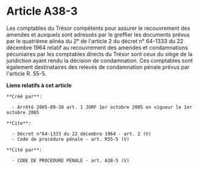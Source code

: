 # Article A38-3

Les comptables du Trésor compétents pour assurer le recouvrement des amendes et auxquels sont adressés par le greffier les
documents prévus par le quatrième alinéa du 2° de l'article 2 du décret n° 64-1333 du 22 décembre 1964 relatif au
recouvrement des amendes et condamnations pécuniaires par les comptables directs du Trésor sont ceux du siège de la
juridiction ayant rendu la décision de condamnation. Ces comptables sont également destinataires des relevés de condamnation
pénale prévus par l'article R. 55-5.

**Liens relatifs à cet article**

	**Créé par**:

	  - Arrêté 2005-09-30 art. 1 JORF 1er octobre 2005 en vigueur le 1er octobre 2005

	**Cite**:

	  - Décret n°64-1333 du 22 décembre 1964 - art. 2 (V)
	  - Code de procédure pénale - art. R55-5 (V)

	**Cité par**:

	  - CODE DE PROCEDURE PENALE - art. A38-5 (V)
